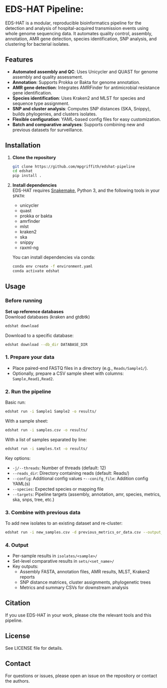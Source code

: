 # EDS-HAT Pipeline:

EDS-HAT is a modular, reproducible bioinformatics pipeline for the detection and analysis of hospital-acquired transmission events using whole genome sequencing data. It automates quality control, assembly, annotation, AMR gene detection, species identification, SNP analysis, and clustering for bacterial isolates.

## Features

- **Automated assembly and QC**: Uses Unicycler and QUAST for genome assembly and quality assessment.
- **Annotation**: Supports Prokka or Bakta for genome annotation.
- **AMR gene detection**: Integrates AMRFinder for antimicrobial resistance gene identification.
- **Species identification**: Uses Kraken2 and MLST for species and sequence type assignment.
- **SNP and cluster analysis**: Computes SNP distances (SKA, Snippy), builds phylogenies, and clusters isolates.
- **Flexible configuration**: YAML-based config files for easy customization.
- **Batch and comparative analyses**: Supports combining new and previous datasets for  surveillance.

## Installation

1. **Clone the repository**  
   ```bash
   git clone https://github.com/mpgriffith/edshat-pipeline
   cd edshat
   pip install .
   ```

2. **Install dependencies**  
   EDS-HAT requires [Snakemake](https://snakemake.readthedocs.io), Python 3, and the following tools in your `$PATH`:  
   - unicycler
   - quast
   - prokka or bakta
   - amrfinder
   - mlst
   - kraken2
   - ska
   - snippy
   - raxml-ng

   You can install dependencies via conda:
   ```bash
   conda env create -f environment.yaml
   conda activate edshat
   ```

## Usage
### Before running
**Set up reference databases**  
Download databases (kraken and gtdbtk)
```bash
edshat download
```
Download to a specific database:
```bash
edshat download --db_dir DATABASE_DIR
```



### 1. Prepare your data

- Place paired-end FASTQ files in a directory (e.g., `Reads/Sample1/`).
- Optionally, prepare a CSV sample sheet with columns: `Sample,Read1,Read2`.

### 2. Run the pipeline

Basic run:
```bash
edshat run -i Sample1 Sample2 -o results/
```

With a sample sheet:
```bash
edshat run -i samples.csv -o results/
```

With a list of samples separated by line:
```bash
edshat run -i samples.txt -o results/
```


Key options:
- `-j/--threads`: Number of threads (default: 12)
- `--reads_dir`: Directory containing reads (default: Reads/)
- `--config`: Additional config values
-`--conifg_file`: Addition config YAML(s)
- `--species`: Expected species or mapping file
- `--targets`: Pipeline targets (assembly, annotation, amr, species, metrics, ska, snps, tree, etc.)

### 3. Combine with previous data

To add new isolates to an existing dataset and re-cluster:
```bash
edshat run -i new_samples.csv -d previous_metrics_or_data.csv --output_dir results/
```

### 4. Output

- Per-sample results in `isolates/<sample>/`
- Set-level comparative results in `sets/<set_name>/`
- Key outputs:
  - Assembly FASTA, annotation files, AMR results, MLST, Kraken2 reports
  - SNP distance matrices, cluster assignments, phylogenetic trees
  - Metrics and summary CSVs for downstream analysis


## Citation

If you use EDS-HAT in your work, please cite the relevant tools and this pipeline.

## License

See LICENSE file for details.

## Contact

For questions or issues, please open an issue on the repository or contact the authors.
